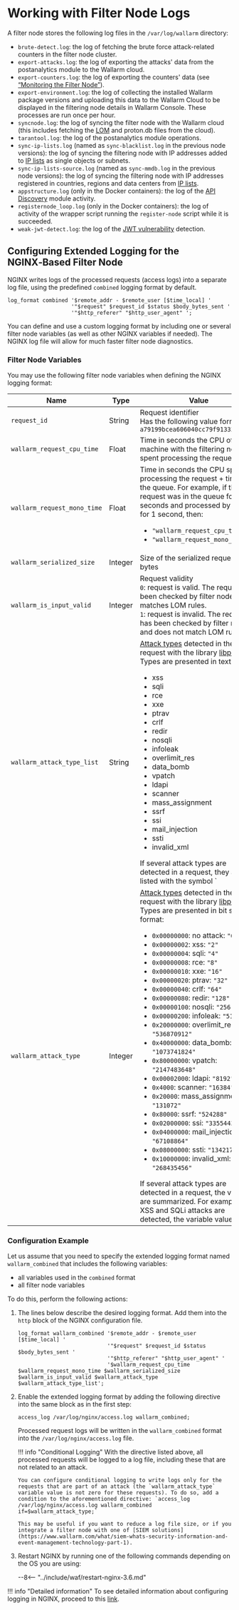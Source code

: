 [link-nginx-logging-docs]:  https://docs.nginx.com/nginx/admin-guide/monitoring/logging/
[doc-vuln-list]:            ../attacks-vulns-list.md
[doc-monitor-node]:         monitoring/intro.md
[doc-lom]:                  ../user-guides/rules/compiling.md


#   Working with Filter Node Logs

A filter node stores the following log files in the `/var/log/wallarm` directory:

*   `brute-detect.log`: the log of fetching the brute force attack-related counters in the filter node cluster.
*   `export-attacks.log`: the log of exporting the attacks' data from the postanalytics module to the Wallarm cloud.
*   `export-counters.log`: the log of exporting the counters' data (see [“Monitoring the Filter Node”][doc-monitor-node]).
*   `export-environment.log`: the log of collecting the installed Wallarm package versions and uploading this data to the Wallarm Cloud to be displayed in the filtering node details in Wallarm Console. These processes are run once per hour. 
*   `syncnode.log`: the log of syncing the filter node with the Wallarm cloud (this includes fetching the [LOM][doc-lom] and proton.db files from the cloud).
*   `tarantool.log`: the log of the postanalytics module operations.
*   `sync-ip-lists.log` (named as `sync-blacklist.log` in the previous node versions): the log of syncing the filtering node with IP addresses added to [IP lists](../user-guides/ip-lists/overview.md) as single objects or subnets.
*   `sync-ip-lists-source.log` (named as `sync-mmdb.log` in the previous node versions): the log of syncing the filtering node with IP addresses registered in countries, regions and data centers from [IP lists](../user-guides/ip-lists/overview.md).
*   `appstructure.log` (only in the Docker containers): the log of the [API Discovery](../about-wallarm/api-discovery.md) module activity.
*   `registernode_loop.log` (only in the Docker containers): the log of activity of the wrapper script running the `register-node` script while it is succeeded.
*   `weak-jwt-detect.log`: the log of the [JWT vulnerability](../attacks-vulns-list.md#weak-jwt) detection.

##  Configuring Extended Logging for the NGINX‑Based Filter Node

NGINX writes logs of the processed requests (access logs) into a separate log file, using the predefined `combined` logging format by default.

```
log_format combined '$remote_addr - $remote_user [$time_local] '
                    '"$request" $request_id $status $body_bytes_sent '
                    '"$http_referer" "$http_user_agent" ';
```

You can define and use a custom logging format by including one or several filter node variables (as well as other NGINX variables if needed). The NGINX log file will allow for much faster filter node diagnostics.

### Filter Node Variables

You may use the following filter node variables when defining the NGINX logging format:

|Name|Type|Value|
|---|---|---|
|`request_id`|String|Request identifier<br>Has the following value form: `a79199bcea606040cc79f913325401fb`|
|`wallarm_request_cpu_time`|Float|Time in seconds the CPU of the machine with the filtering node spent processing the request.|
|`wallarm_request_mono_time`|Float|Time in seconds the CPU spent processing the request + time in the queue. For example, if the request was in the queue for 3 seconds and processed by CPU for 1 second, then: <ul><li>`"wallarm_request_cpu_time":1`</li><li>`"wallarm_request_mono_time":4`</li></ul>|
|`wallarm_serialized_size`|Integer|Size of the serialized request in bytes|
|`wallarm_is_input_valid`|Integer|Request validity<br>`0`: request is valid. The request has been checked by filter node and matches LOM rules.<br>`1`: request is invalid. The request has been checked by filter node and does not match LOM rules.|
| `wallarm_attack_type_list` | String | [Attack types][doc-vuln-list] detected in the request with the library [libproton](../about-wallarm/protecting-against-attacks.md#library-libproton). Types are presented in text format:<ul><li>xss</li><li>sqli</li><li>rce</li><li>xxe</li><li>ptrav</li><li>crlf</li><li>redir</li><li>nosqli</li><li>infoleak</li><li>overlimit_res</li><li>data_bomb</li><li>vpatch</li><li>ldapi</li><li>scanner</li><li>mass_assignment</li><li>ssrf</li><li>ssi</li><li>mail_injection</li><li>ssti</li><li>invalid_xml</li></ul>If several attack types are detected in a request, they are listed with the symbol `|`. For example: if XSS and SQLi attacks are detected, the variable value is `xss|sqli`. |
|`wallarm_attack_type`|Integer|[Attack types][doc-vuln-list] detected in the request with the library [libproton](../about-wallarm/protecting-against-attacks.md#library-libproton). Types are presented in bit string format:<ul><li>`0x00000000`: no attack: `"0"`</li><li>`0x00000002`: xss: `"2"`</li><li>`0x00000004`: sqli: `"4"`</li><li>`0x00000008`: rce: `"8"`</li><li>`0x00000010`: xxe: `"16"`</li><li>`0x00000020`: ptrav: `"32"`</li><li>`0x00000040`: crlf: `"64"`</li><li>`0x00000080`: redir: `"128"`</li><li>`0x00000100`: nosqli: `"256"`</li><li>`0x00000200`: infoleak: `"512"`</li><li>`0x20000000`: overlimit_res: `"536870912"`</li><li>`0x40000000`: data_bomb: `"1073741824"`</li><li>`0x80000000`: vpatch: `"2147483648"`</li><li>`0x00002000`: ldapi: `"8192"`</li><li>`0x4000`: scanner: `"16384"`</li><li>`0x20000`: mass_assignment: `"131072"`</li><li>`0x80000`: ssrf: `"524288"`</li><li>`0x02000000`: ssi: `"33554432"`</li><li>`0x04000000`: mail_injection: `"67108864"`</li><li>`0x08000000`: ssti: `"134217728"`</li><li>`0x10000000`: invalid_xml: `"268435456"`</li></ul>If several attack types are detected in a request, the values are summarized. For example: if XSS and SQLi attacks are detected, the variable value is `6`. |

### Configuration Example

Let us assume that you need to specify the extended logging format named `wallarm_combined` that includes the following variables:
*   all variables used in the `combined` format
*   all filter node variables

To do this, perform the following actions:

1.  The lines below describe the desired logging format. Add them into the `http` block of the NGINX configuration file.

    ```
    log_format wallarm_combined '$remote_addr - $remote_user [$time_local] '
                                '"$request" $request_id $status $body_bytes_sent '
                                '"$http_referer" "$http_user_agent" '
                                '$wallarm_request_cpu_time $wallarm_request_mono_time $wallarm_serialized_size $wallarm_is_input_valid $wallarm_attack_type $wallarm_attack_type_list';
    ```

2.  Enable the extended logging format by adding the following directive into the same block as in the first step:

    `access_log /var/log/nginx/access.log wallarm_combined;`
    
    Processed request logs will be written in the `wallarm_combined` format into the `/var/log/nginx/access.log` file.
    
    !!! info "Conditional Logging"
        With the directive listed above, all processed requests will be logged to a log file, including these that are not related to an attack.
        
        You can configure conditional logging to write logs only for the requests that are part of an attack (the `wallarm_attack_type` variable value is not zero for these requests). To do so, add a condition to the aforementioned directive: `access_log /var/log/nginx/access.log wallarm_combined if=$wallarm_attack_type;`
        
        This may be useful if you want to reduce a log file size, or if you integrate a filter node with one of [SIEM solutions](https://www.wallarm.com/what/siem-whats-security-information-and-event-management-technology-part-1).          
        
3.  Restart NGINX by running one of the following commands depending on the OS you are using:

    --8<-- "../include/waf/restart-nginx-3.6.md"

!!! info "Detailed information"
    To see detailed information about configuring logging in NGINX, proceed to this [link][link-nginx-logging-docs].
